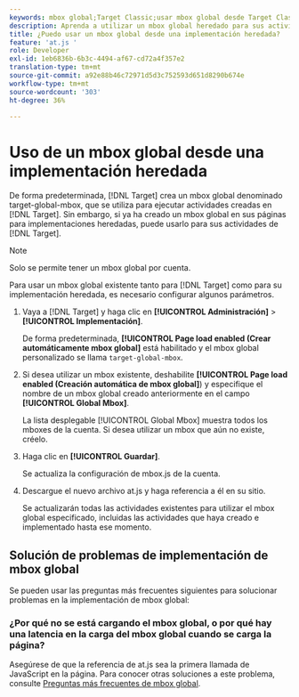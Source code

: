 ```yaml
---
keywords: mbox global;Target Classic;usar mbox global desde Target Classic
description: Aprenda a utilizar un mbox global heredado para sus actividades de Adobe [!DNL Target] si ya ha creado un mbox global en sus páginas para sus implementaciones heredadas.
title: ¿Puedo usar un mbox global desde una implementación heredada?
feature: 'at.js '
role: Developer
exl-id: 1eb6836b-6b3c-4494-af67-cd72a4f357e2
translation-type: tm+mt
source-git-commit: a92e88b46c72971d5d3c752593d651d8290b674e
workflow-type: tm+mt
source-wordcount: '303'
ht-degree: 36%

---
```


# Uso de un mbox global desde una implementación heredada

De forma predeterminada, [!DNL Target] crea un mbox global denominado target-global-mbox, que se utiliza para ejecutar actividades creadas en [!DNL Target]. Sin embargo, si ya ha creado un mbox global en sus páginas para implementaciones heredadas, puede usarlo para sus actividades de [!DNL Target].

>[!NOTE]
>
>Solo se permite tener un mbox global por cuenta.

Para usar un mbox global existente tanto para [!DNL Target] como para su implementación heredada, es necesario configurar algunos parámetros.

1. Vaya a [!DNL Target] y haga clic en **[!UICONTROL Administración]** > **[!UICONTROL Implementación]**.

   De forma predeterminada, **[!UICONTROL Page load enabled (Crear automáticamente mbox global]** está habilitado y el mbox global personalizado se llama `target-global-mbox`.

1. Si desea utilizar un mbox existente, deshabilite **[!UICONTROL Page load enabled (Creación automática de mbox global]**) y especifique el nombre de un mbox global creado anteriormente en el campo **[!UICONTROL Global Mbox]**.

   La lista desplegable [!UICONTROL Global Mbox] muestra todos los mboxes de la cuenta. Si desea utilizar un mbox que aún no existe, créelo.

1. Haga clic en **[!UICONTROL Guardar]**.

   Se actualiza la configuración de mbox.js de la cuenta.

1. Descargue el nuevo archivo at.js y haga referencia a él en su sitio.

   Se actualizarán todas las actividades existentes para utilizar el mbox global especificado, incluidas las actividades que haya creado e implementado hasta ese momento.

## Solución de problemas de implementación de mbox global

Se pueden usar las preguntas más frecuentes siguientes para solucionar problemas en la implementación de mbox global:

### ¿Por qué no se está cargando el mbox global, o por qué hay una latencia en la carga del mbox global cuando se carga la página?

Asegúrese de que la referencia de at.js sea la primera llamada de JavaScript en la página. Para conocer otras soluciones a este problema, consulte [Preguntas más frecuentes de mbox global](/help/c-implementing-target/c-implementing-target-for-client-side-web/c-target-atjs-faq/global-mbox-frequently-asked-questions.md).
